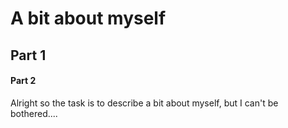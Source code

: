 # A bit about myself

## Part 1

#### Part 2

Alright so the task is to describe a bit about myself, but I can't be bothered....
